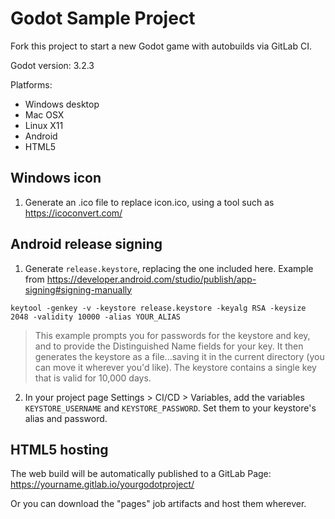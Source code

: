 # Godot Sample Project

Fork this project to start a new Godot game with autobuilds via GitLab CI.

Godot version: 3.2.3

Platforms:

- Windows desktop
- Mac OSX
- Linux X11
- Android
- HTML5

## Windows icon

1. Generate an .ico file to replace icon.ico, using a tool such as https://icoconvert.com/

## Android release signing

1. Generate `release.keystore`, replacing the one included here. Example from https://developer.android.com/studio/publish/app-signing#signing-manually
```
keytool -genkey -v -keystore release.keystore -keyalg RSA -keysize 2048 -validity 10000 -alias YOUR_ALIAS
```
> This example prompts you for passwords for the keystore and key, and to provide the Distinguished Name fields for your key. It then generates the keystore as a file...saving it in the current directory (you can move it wherever you'd like). The keystore contains a single key that is valid for 10,000 days.

2. In your project page Settings > CI/CD > Variables, add the variables `KEYSTORE_USERNAME` and `KEYSTORE_PASSWORD`. Set them to your keystore's alias and password.

## HTML5 hosting

The web build will be automatically published to a GitLab Page: https://yourname.gitlab.io/yourgodotproject/

Or you can download the "pages" job artifacts and host them wherever.
